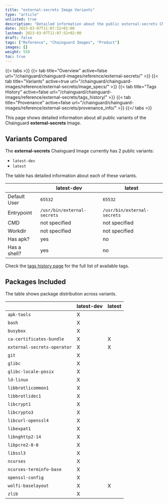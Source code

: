 ```yaml
---
title: "external-secrets Image Variants"
type: "article"
unlisted: true
description: "Detailed information about the public external-secrets Chainguard Image variants"
date: 2023-03-07T11:07:52+02:00
lastmod: 2023-03-07T11:07:52+02:00
draft: false
tags: ["Reference", "Chainguard Images", "Product"]
images: []
weight: 550
toc: true
---
```


{{< tabs >}}
{{< tab title="Overview" active=false url="/chainguard/chainguard-images/reference/external-secrets/" >}}
{{< tab title="Variants" active=true url="/chainguard/chainguard-images/reference/external-secrets/image_specs/" >}}
{{< tab title="Tags History" active=false url="/chainguard/chainguard-images/reference/external-secrets/tags_history/" >}}
{{< tab title="Provenance" active=false url="/chainguard/chainguard-images/reference/external-secrets/provenance_info/" >}}
{{</ tabs >}}

This page shows detailed information about all public variants of the Chainguard **external-secrets** Image.

## Variants Compared
The **external-secrets** Chainguard Image currently has 2 public variants: 

- `latest-dev`
- `latest`

The table has detailed information about each of these variants.

|              | latest-dev                  | latest                      |
|--------------|-----------------------------|-----------------------------|
| Default User | `65532`                     | `65532`                     |
| Entrypoint   | `/usr/bin/external-secrets` | `/usr/bin/external-secrets` |
| CMD          | not specified               | not specified               |
| Workdir      | not specified               | not specified               |
| Has apk?     | yes                         | no                          |
| Has a shell? | yes                         | no                          |

Check the [tags history page](/chainguard/chainguard-images/reference/external-secrets/tags_history/) for the full list of available tags.

## Packages Included
The table shows package distribution across variants.

|                             | latest-dev | latest |
|-----------------------------|------------|--------|
| `apk-tools`                 | X          |        |
| `bash`                      | X          |        |
| `busybox`                   | X          |        |
| `ca-certificates-bundle`    | X          | X      |
| `external-secrets-operator` | X          | X      |
| `git`                       | X          |        |
| `glibc`                     | X          |        |
| `glibc-locale-posix`        | X          |        |
| `ld-linux`                  | X          |        |
| `libbrotlicommon1`          | X          |        |
| `libbrotlidec1`             | X          |        |
| `libcrypt1`                 | X          |        |
| `libcrypto3`                | X          |        |
| `libcurl-openssl4`          | X          |        |
| `libexpat1`                 | X          |        |
| `libnghttp2-14`             | X          |        |
| `libpcre2-8-0`              | X          |        |
| `libssl3`                   | X          |        |
| `ncurses`                   | X          |        |
| `ncurses-terminfo-base`     | X          |        |
| `openssl-config`            | X          |        |
| `wolfi-baselayout`          | X          | X      |
| `zlib`                      | X          |        |

